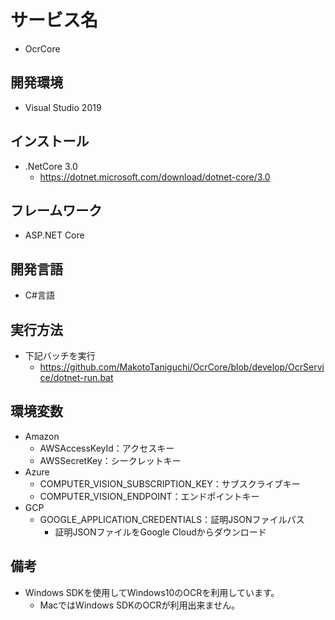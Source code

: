 # サービス名
* OcrCore

## 開発環境
* Visual Studio 2019

## インストール
* .NetCore 3.0
  * https://dotnet.microsoft.com/download/dotnet-core/3.0

## フレームワーク
* ASP.NET Core

## 開発言語
* C#言語

## 実行方法
* 下記バッチを実行
  * https://github.com/MakotoTaniguchi/OcrCore/blob/develop/OcrService/dotnet-run.bat

## 環境変数
* Amazon
  * AWSAccessKeyId：アクセスキー
  * AWSSecretKey：シークレットキー
* Azure
  * COMPUTER_VISION_SUBSCRIPTION_KEY：サブスクライブキー
  * COMPUTER_VISION_ENDPOINT：エンドポイントキー
* GCP
  * GOOGLE_APPLICATION_CREDENTIALS：証明JSONファイルパス
    * 証明JSONファイルをGoogle Cloudからダウンロード

## 備考
* Windows SDKを使用してWindows10のOCRを利用しています。
  * MacではWindows SDKのOCRが利用出来ません。